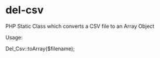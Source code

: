 del-csv
=======

PHP Static Class which converts a CSV file to an Array Object

Usage:

Del_Csv::toArray($filename);
